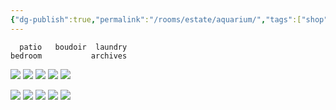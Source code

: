 ```yaml
---
{"dg-publish":true,"permalink":"/rooms/estate/aquarium/","tags":["shop","bedroom","hallway","red","green"]}
---
```


```
  patio   boudoir  laundry
bedroom           archives
```

![](https://i.imgur.com/G2Mm4Bb.jpeg)
![](https://i.imgur.com/jgoJyVk.jpeg)
![](https://i.imgur.com/YMMIdDu.jpeg)
![](https://i.imgur.com/aMKqGwY.jpeg)
![](https://i.imgur.com/FAJCSbM.jpeg)

![](https://i.imgur.com/gi2ZCSM.jpeg)
![](https://i.imgur.com/4tLb4N0.jpeg)
![](https://i.imgur.com/zelUXH6.jpeg)
![](https://i.imgur.com/eSptTJu.jpeg)
![](https://i.imgur.com/a5QmAZx.jpeg)
